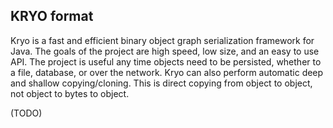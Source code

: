 ## KRYO format

Kryo is a fast and efficient binary object graph serialization framework for Java.
The goals of the project are high speed, low size, and an easy to use API.
The project is useful any time objects need to be persisted,
whether to a file, database, or over the network.
Kryo can also perform automatic deep and shallow copying/cloning.
This is direct copying from object to object, not object to bytes to object.

(TODO)